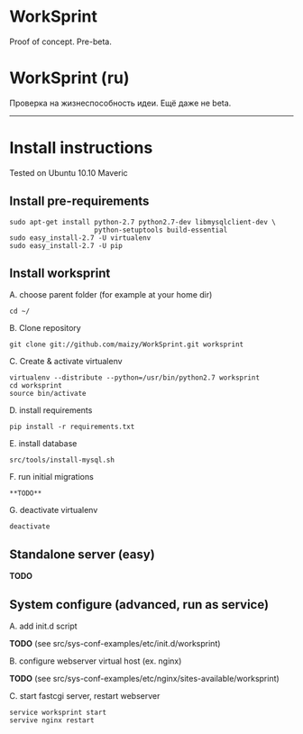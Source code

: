 # WorkSprint

Proof of concept. Pre-beta.


# WorkSprint (ru)

Проверка на жизнеспособность идеи. Ещё даже не beta.

----


# Install instructions

Tested on Ubuntu 10.10 Maveric

## Install pre-requirements

    sudo apt-get install python-2.7 python2.7-dev libmysqlclient-dev \
                         python-setuptools build-essential
    sudo easy_install-2.7 -U virtualenv
    sudo easy_install-2.7 -U pip

## Install worksprint

A. choose parent folder (for example at your home dir)

    cd ~/


B. Clone repository

    git clone git://github.com/maizy/WorkSprint.git worksprint


C. Create & activate virtualenv

    virtualenv --distribute --python=/usr/bin/python2.7 worksprint
    cd worksprint
    source bin/activate


D. install requirements

    pip install -r requirements.txt

E. install database

    src/tools/install-mysql.sh


F. run initial migrations

    **TODO**

G. deactivate virtualenv

    deactivate


## Standalone server (easy)
**TODO**

## System configure (advanced, run as service)

A. add init.d script

**TODO** (see src/sys-conf-examples/etc/init.d/worksprint)

B. configure webserver virtual host (ex. nginx)

**TODO** (see src/sys-conf-examples/etc/nginx/sites-available/worksprint)

C. start fastcgi server, restart webserver

    service worksprint start
    servive nginx restart
